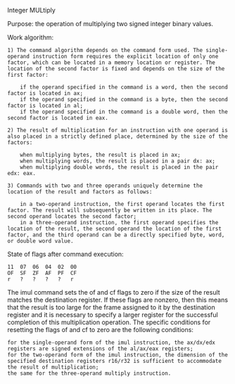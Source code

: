Integer MULtiply

Purpose: the operation of multiplying two signed integer binary values.

Work algorithm:

	1) The command algorithm depends on the command form used. The single-operand instruction form requires the explicit location of only one factor, which can be located in a memory location or register. The location of the second factor is fixed and depends on the size of the first factor:

		if the operand specified in the command is a word, then the second factor is located in ax;
		if the operand specified in the command is a byte, then the second factor is located in al;
		if the operand specified in the command is a double word, then the second factor is located in eax.

	2) The result of multiplication for an instruction with one operand is also placed in a strictly defined place, determined by the size of the factors:
	
		when multiplying bytes, the result is placed in ax;
		when multiplying words, the result is placed in a pair dx: ax;
		when multiplying double words, the result is placed in the pair edx: eax.
	
	3) Commands with two and three operands uniquely determine the location of the result and factors as follows:
	
		in a two-operand instruction, the first operand locates the first factor. The result will subsequently be written in its place. The second operand locates the second factor;
		in a three-operand instruction, the first operand specifies the location of the result, the second operand the location of the first factor, and the third operand can be a directly specified byte, word, or double word value.
	
State of flags after command execution:

	11 	07 	06 	04 	02 	00
	OF 	SF 	ZF 	AF 	PF 	CF
	r	? 	? 	? 	? 	r

The imul command sets the of and cf flags to zero if the size of the result matches the destination register. If these flags are nonzero, then this means that the result is too large for the frame assigned to it by the destination register and it is necessary to specify a larger register for the successful completion of this multiplication operation. The specific conditions for resetting the flags of and cf to zero are the following conditions:

	for the single-operand form of the imul instruction, the ax/dx/edx registers are signed extensions of the al/ax/eax registers;
	for the two-operand form of the imul instruction, the dimension of the specified destination registers r16/r32 is sufficient to accommodate the result of multiplication;
	the same for the three-operand multiply instruction.

